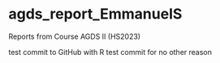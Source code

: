 # agds_report_EmmanuelS
Reports from Course AGDS II (HS2023)

test commit to GitHub with R
test commit for no other reason